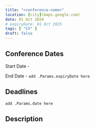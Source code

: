 ```yaml
---
title: "<conference-name>"
location: [city](maps.google.com)
date: 01 Oct 2024
# expiryDate: 01 Oct 2025
tags: [ "CV" ]
draft: false
---
```


## Conference Dates

Start Date -

End Date - `add .Params.expiryDate here`

## Deadlines

`add .Params.date here`

## Description